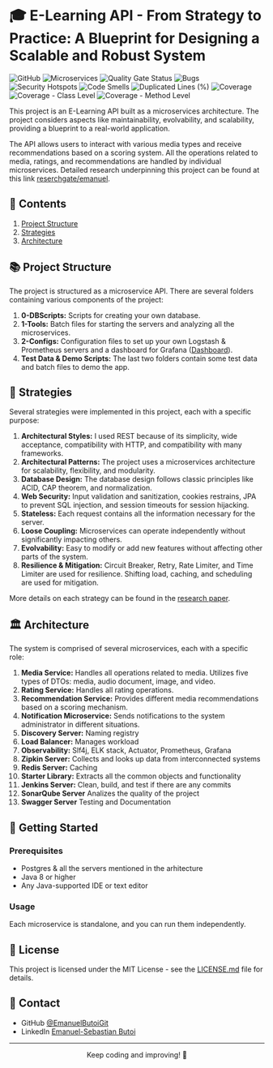 # 🎓 E-Learning API - From Strategy to Practice: A Blueprint for Designing a Scalable and Robust System

![GitHub](https://img.shields.io/github/license/yourusername/e-learning-api)
![Microservices](https://img.shields.io/badge/Microservices-architecture-blue)
![Quality Gate Status](https://img.shields.io/badge/Quality%20Gate-Passed-green)
![Bugs](https://img.shields.io/badge/Bugs-0-green)
![Security Hotspots](https://img.shields.io/badge/Security%20Hotspots-0-green)
![Code Smells](https://img.shields.io/badge/Code%20Smells-0-green)
![Duplicated Lines (%)](https://img.shields.io/badge/Duplicated%20Lines-2%25-yellow)
![Coverage](https://img.shields.io/badge/Coverage-60%25-yellow)
![Coverage - Class Level](https://img.shields.io/badge/Coverage%20(Class%20Level)-100%25-green)
![Coverage - Method Level](https://img.shields.io/badge/Coverage%20(Method%20Level)-74%25-green)

This project is an E-Learning API built as a microservices architecture. The project considers aspects like maintainability, evolvability, and scalability, providing a blueprint to a real-world application. 

The API allows users to interact with various media types and receive recommendations based on a scoring system. All the operations related to media, ratings, and recommendations are handled by individual microservices. Detailed research underpinning this project can be found at this link [reserchgate/emanuel](https://www.researchgate.net/publication/xxxxxxx).

## 📘 Contents

1. [Project Structure](#project-structure)
2. [Strategies](#strategies)
3. [Architecture](#architecture)

## 📚 Project Structure

The project is structured as a microservice API. There are several folders containing various components of the project:

1. **0-DBScripts:** Scripts for creating your own database.
2. **1-Tools:** Batch files for starting the servers and analyzing all the microservices.
3. **2-Configs:** Configuration files to set up your own Logstash & Prometheus servers and a dashboard for Grafana ([Dashboard](https://grafana.com/grafana/dashboards/12900-springboot-apm-dashboard/)).
4. **Test Data & Demo Scripts:** The last two folders contain some test data and batch files to demo the app.

## 💼 Strategies

Several strategies were implemented in this project, each with a specific purpose:

1. **Architectural Styles:** I used REST because of its simplicity, wide acceptance, compatibility with HTTP, and compatibility with many frameworks.
2. **Architectural Patterns:** The project uses a microservices architecture for scalability, flexibility, and modularity.
3. **Database Design:** The database design follows classic principles like ACID, CAP theorem, and normalization.
4. **Web Security:** Input validation and sanitization, cookies restrains, JPA to prevent SQL injection, and session timeouts for session hijacking.
5. **Stateless:** Each request contains all the information necessary for the server.
6. **Loose Coupling:** Microservices can operate independently without significantly impacting others.
7. **Evolvability:** Easy to modify or add new features without affecting other parts of the system.
8. **Resilience & Mitigation:** Circuit Breaker, Retry, Rate Limiter, and Time Limiter are used for resilience. Shifting load, caching, and scheduling are used for mitigation.

More details on each strategy can be found in the [research paper](https://www.researchgate.net/publication/xxxxxxx).

## 🏛️ Architecture

The system is comprised of several microservices, each with a specific role:

1. **Media Service:** Handles all operations related to media. Utilizes five types of DTOs: media, audio document, image, and video.
2. **Rating Service:** Handles all rating operations.
3. **Recommendation Service:** Provides different media recommendations based on a scoring mechanism.
4. **Notification Microservice:** Sends notifications to the system administrator in different situations.
5. **Discovery Server:** Naming registry
6. **Load Balancer:** Manages workload
7. **Observability:** Slf4j, ELK stack, Actuator, Prometheus, Grafana
8. **Zipkin Server:** Collects and looks up data from interconnected systems
9. **Redis Server:** Caching
10. **Starter Library:** Extracts all the common objects and functionality
11. **Jenkins Server:** Clean, build, and test if there are any commits
12. **SonarQube Server** Analizes the quality of the project
13. **Swagger Server** Testing and Documentation

## 🚀 Getting Started

### Prerequisites

- Postgres & all the servers mentioned in the arhitecture
- Java 8 or higher
- Any Java-supported IDE or text editor

### Usage

Each microservice is standalone, and you can run them independently.

## 📜 License

This project is licensed under the MIT License - see the [LICENSE.md](LICENSE.md) file for details.

## 📮 Contact

- GitHub [@EmanuelButoiGit](https://github.com/{EmanuelButoiGit})
- LinkedIn [Emanuel-Sebastian Butoi](https://www.linkedin.com/in/{emanuel-sebastian-butoi-929271213})

---

<p align="center">
  Keep coding and improving! 🚀
</p>
